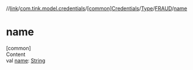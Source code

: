//[link](../../../../index.md)/[com.tink.model.credentials](../../../index.md)/[[common]Credentials](../../index.md)/[Type](../index.md)/[FRAUD](index.md)/[name](name.md)



# name  
[common]  
Content  
val [name](name.md): [String](https://kotlinlang.org/api/latest/jvm/stdlib/kotlin/-string/index.html)  



